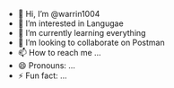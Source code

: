 - 👋 Hi, I’m @warrin1004
- 👀 I’m interested in Langugae
- 🌱 I’m currently learning everything
- 💞️ I’m looking to collaborate on Postman
- 📫 How to reach me ...
- 😄 Pronouns: ...
- ⚡ Fun fact: ...

<!---
warrin1004/warrin1004 is a ✨ special ✨ repository because its `README.md` (this file) appears on your GitHub profile.
You can click the Preview link to take a look at your changes.
--->
